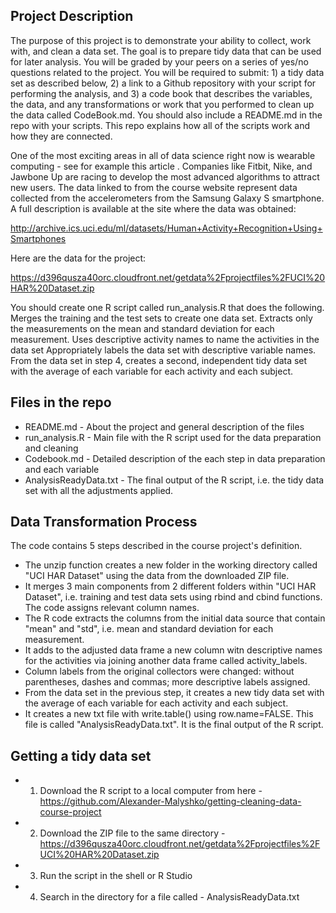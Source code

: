 ## Project Description
The purpose of this project is to demonstrate your ability to collect, work with, and clean a data set. The goal is to prepare tidy data that can be used for later analysis. You will be graded by your peers on a series of yes/no questions related to the project. You will be required to submit: 1) a tidy data set as described below, 2) a link to a Github repository with your script for performing the analysis, and 3) a code book that describes the variables, the data, and any transformations or work that you performed to clean up the data called CodeBook.md. You should also include a README.md in the repo with your scripts. This repo explains how all of the scripts work and how they are connected.  

One of the most exciting areas in all of data science right now is wearable computing - see for example this article . Companies like Fitbit, Nike, and Jawbone Up are racing to develop the most advanced algorithms to attract new users. The data linked to from the course website represent data collected from the accelerometers from the Samsung Galaxy S smartphone. A full description is available at the site where the data was obtained: 

http://archive.ics.uci.edu/ml/datasets/Human+Activity+Recognition+Using+Smartphones 

Here are the data for the project: 

https://d396qusza40orc.cloudfront.net/getdata%2Fprojectfiles%2FUCI%20HAR%20Dataset.zip 

 You should create one R script called run_analysis.R that does the following. 
Merges the training and the test sets to create one data set.
Extracts only the measurements on the mean and standard deviation for each measurement. 
Uses descriptive activity names to name the activities in the data set
Appropriately labels the data set with descriptive variable names. 
From the data set in step 4, creates a second, independent tidy data set with the average of each variable for each activity and each subject.

## Files in the repo
* README.md - About the project and general description of the files
* run_analysis.R - Main file with the R script used for the data preparation and cleaning
* Codebook.md - Detailed description of the each step in data preparation and each variable
* AnalysisReadyData.txt - The final output of the R script, i.e. the tidy data set with all the adjustments applied.

## Data Transformation Process

The code contains 5 steps described in the course project's definition.

* The unzip function creates a new folder in the working directory called "UCI HAR Dataset" using the data from the downloaded ZIP file.
* It merges 3 main components from 2 different folders within "UCI HAR Dataset", i.e. training and test data sets using rbind and cbind functions. The code assigns relevant column names.
* The R code extracts the columns from the initial data source that contain "mean" and "std", i.e. mean and standard deviation for each measurement.
* It adds to the adjusted data frame a new column witn descriptive names for the activities via joining another data frame called activity_labels.
* Column labels from the original collectors were changed: without parentheses, dashes and commas; more descriptive labels assigned.
* From the data set in the previous step, it creates a new tidy data set with the average of each variable for each activity and each subject.
* It creates a new txt file with write.table() using row.name=FALSE. This file is called "AnalysisReadyData.txt". It is the final output of the R script.

## Getting a tidy data set

* 1) Download the R script to a local computer from here - https://github.com/Alexander-Malyshko/getting-cleaning-data-course-project
* 2) Download the ZIP file to the same directory - https://d396qusza40orc.cloudfront.net/getdata%2Fprojectfiles%2FUCI%20HAR%20Dataset.zip 
* 3) Run the script in the shell or R Studio
* 4) Search in the directory for a file called - AnalysisReadyData.txt
